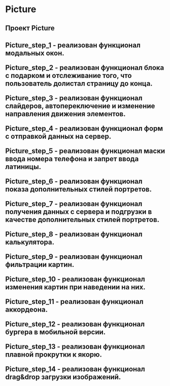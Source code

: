 # Picture

<h2>Проект Picture<h2>
Picture_step_1 - реализован функционал модальных окон.

Picture_step_2 - реализован функционал блока с подарком и отслеживание того, что пользователь долистал страницу до конца.

Picture_step_3 - реализован функционал слайдеров, автопереключение и изменение направления движения элементов.

Picture_step_4 - реализован функционал форм с отправкой данных на сервер.

Picture_step_5 - реализован функционал маски ввода номера телефона и запрет ввода латиницы.

Picture_step_6 - реализован функционал показа дополнительных стилей портретов.

Picture_step_7 - реализован функционал получения данных с сервера и подгрузки в качестве дополнительных стилей портретов.

Picture_step_8 - реализован функционал калькулятора.

Picture_step_9 - реализован функционал фильтрации картин.

Picture_step_10 - реализован функционал изменения картин при наведении на них.

Picture_step_11 - реализован функционал аккордеона.

Picture_step_12 - реализован функционал бургера в мобильной версии.

Picture_step_13 - реализован функционал плавной прокрутки к якорю.

Picture_step_14 - реализован функционал drag&drop загрузки изображений.
